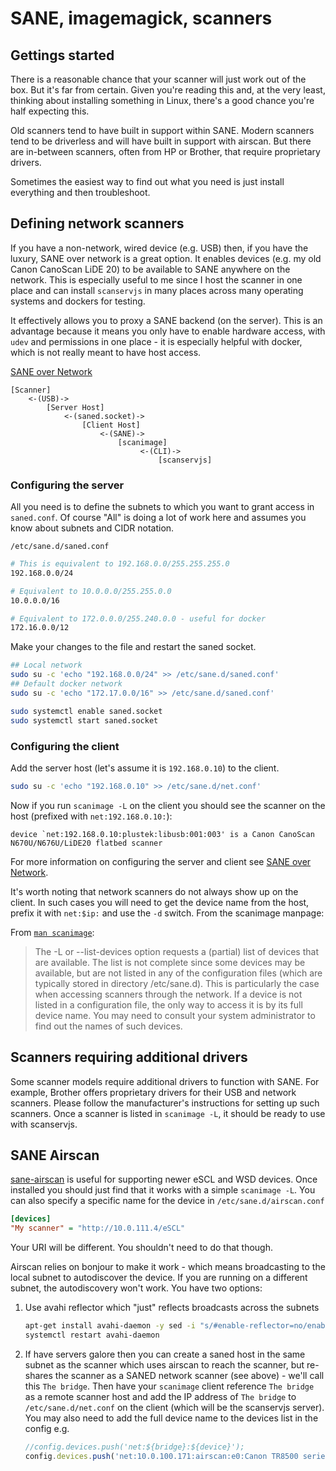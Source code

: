 # SANE, imagemagick, scanners

## Gettings started

There is a reasonable chance that your scanner will just work out of the box.
But it's far from certain. Given you're reading this and, at the very least,
thinking about installing something in Linux, there's a good chance you're half
expecting this.

Old scanners tend to have built in support within SANE. Modern scanners tend to
be driverless and will have built in support with airscan. But there are
in-between scanners, often from HP or Brother, that require proprietary drivers.

Sometimes the easiest way to find out what you need is just install everything
and then troubleshoot.

## Defining network scanners

If you have a non-network, wired device (e.g. USB) then, if you have the luxury,
SANE over network is a great option. It enables devices (e.g. my old Canon
CanoScan LiDE 20) to be available to SANE anywhere on the network. This is
especially useful to me since I host the scanner in one place and can install
`scanservjs` in many places across many operating systems and dockers for
testing.

It effectively allows you to proxy a SANE backend (on the server). This is an
advantage because it means you only have to enable hardware access, with `udev`
and permissions in one place - it is especially helpful with docker, which is
not really meant to have host access.

[SANE over Network](https://wiki.debian.org/SaneOverNetwork)

```
[Scanner]
    <-(USB)->
        [Server Host]
            <-(saned.socket)->
                [Client Host]
                    <-(SANE)->
                        [scanimage]
                             <-(CLI)->
                                 [scanservjs]
```

### Configuring the server

All you need is to define the subnets to which you want to grant access in
`saned.conf`. Of course "All" is doing a lot of work here and assumes you know
about subnets and CIDR notation.

`/etc/sane.d/saned.conf`
```sh
# This is equivalent to 192.168.0.0/255.255.255.0
192.168.0.0/24

# Equivalent to 10.0.0.0/255.255.0.0
10.0.0.0/16

# Equivalent to 172.0.0.0/255.240.0.0 - useful for docker
172.16.0.0/12
```

Make your changes to the file and restart the saned socket.

```sh
## Local network
sudo su -c 'echo "192.168.0.0/24" >> /etc/sane.d/saned.conf'
## Default docker network
sudo su -c 'echo "172.17.0.0/16" >> /etc/sane.d/saned.conf'

sudo systemctl enable saned.socket
sudo systemctl start saned.socket
```

### Configuring the client

Add the server host (let's assume it is `192.168.0.10`) to the client.

```sh
sudo su -c 'echo "192.168.0.10" >> /etc/sane.d/net.conf'
```

Now if you run `scanimage -L` on the client you should see the scanner on the
host (prefixed with `net:192.168.0.10:`):

```
device `net:192.168.0.10:plustek:libusb:001:003' is a Canon CanoScan N670U/N676U/LiDE20 flatbed scanner
```

For more information on configuring the server and client see
[SANE over Network](https://wiki.debian.org/SaneOverNetwork#Server_Configuration).

It's worth noting that network scanners do not always show up on the client. In
such cases you will need to get the device name from the host, prefix it with
`net:$ip:` and use the `-d` switch. From the scanimage manpage:

From [`man scanimage`](https://linux.die.net/man/1/scanimage):

> The -L or --list-devices option requests a (partial) list of devices that are
> available. The list is not complete since some devices may be available, but
> are not listed in any of the configuration files (which are typically stored
> in directory /etc/sane.d). This is particularly the case when accessing
> scanners through the network. If a device is not listed in a configuration
> file, the only way to access it is by its full device name. You may need to
> consult your system administrator to find out the names of such devices.

## Scanners requiring additional drivers

Some scanner models require additional drivers to function with SANE. For
example, Brother offers proprietary drivers for their USB and network scanners.
Please follow the manufacturer's instructions for setting up such scanners.
Once a scanner is listed in `scanimage -L`, it should be ready to use with
scanservjs.

## SANE Airscan

[sane-airscan](https://github.com/alexpevzner/sane-airscan) is useful for
supporting newer eSCL and WSD devices. Once installed you should just find that
it works with a simple `scanimage -L`. You can also specify a specific name for
the device in `/etc/sane.d/airscan.conf`

```ini
[devices]
"My scanner" = "http://10.0.111.4/eSCL"
```

Your URI will be different. You shouldn't need to do that though.

Airscan relies on bonjour to make it work - which means broadcasting to the
local subnet to autodiscover the device. If you are running on a different
subnet, the autodiscovery won't work. You have two options:

1. Use avahi reflector which "just" reflects broadcasts across the subnets
   ```sh
   apt-get install avahi-daemon -y sed -i "s/#enable-reflector=no/enable-reflector=yes/g" /etc/avahi/avahi-daemon.conf
   systemctl restart avahi-daemon
   ```
2. If have servers galore then you can create a saned host in the same subnet as
   the scanner which uses airscan to reach the scanner, but re-shares the
   scanner as a SANED network scanner (see above) - we'll call this
   `The bridge`. Then have your `scanimage` client reference `The bridge` as a
   remote scanner host and add the IP address of `The bridge` to
   `/etc/sane.d/net.conf` on the client (which will be the scanservjs server).
   You may also need to add the full device name to the devices list in the
   config e.g.
   ```javascript
   //config.devices.push('net:${bridge}:${device}');
   config.devices.push('net:10.0.100.171:airscan:e0:Canon TR8500 series-5');
   ```
